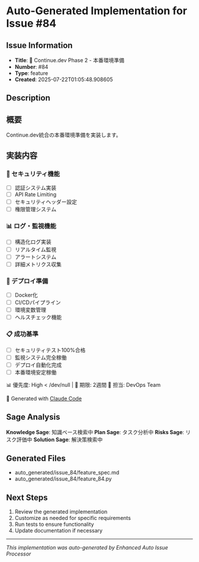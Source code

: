 # Auto-Generated Implementation for Issue #84

## Issue Information
- **Title**: 🔐 Continue.dev Phase 2 - 本番環境準備
- **Number**: #84
- **Type**: feature
- **Created**: 2025-07-22T01:05:48.908605

## Description
## 概要
Continue.dev統合の本番環境準備を実装します。

## 実装内容
### 🔐 セキュリティ機能
- [ ] 認証システム実装
- [ ] API Rate Limiting
- [ ] セキュリティヘッダー設定
- [ ] 権限管理システム

### 📊 ログ・監視機能
- [ ] 構造化ログ実装
- [ ] リアルタイム監視
- [ ] アラートシステム
- [ ] 詳細メトリクス収集

### 🚀 デプロイ準備
- [ ] Docker化
- [ ] CI/CDパイプライン
- [ ] 環境変数管理
- [ ] ヘルスチェック機能

### 📋 成功基準
- [ ] セキュリティテスト100%合格
- [ ] 監視システム完全稼働
- [ ] デプロイ自動化完成
- [ ] 本番環境安定稼働

📊 優先度: High  < /dev/null |  📅 期限: 2週間
🔧 担当: DevOps Team

🤖 Generated with [Claude Code](https://claude.ai/code)

## Sage Analysis
**Knowledge Sage**: 知識ベース検索中
**Plan Sage**: タスク分析中
**Risks Sage**: リスク評価中
**Solution Sage**: 解決策検索中

## Generated Files
- auto_generated/issue_84/feature_spec.md
- auto_generated/issue_84/feature_84.py

## Next Steps
1. Review the generated implementation
2. Customize as needed for specific requirements
3. Run tests to ensure functionality
4. Update documentation if necessary

---
*This implementation was auto-generated by Enhanced Auto Issue Processor*
